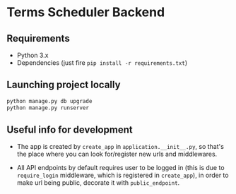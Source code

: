 # Terms Scheduler Backend

## Requirements

* Python 3.x
* Dependencies (just fire `pip install -r requirements.txt`)

## Launching project locally

```bash
python manage.py db upgrade
python manage.py runserver
```

## Useful info for development

* The app is created by `create_app` in `application.__init__.py`,
so that's the place where you can look for/register new urls and middlewares.

* All API endpoints by default requires user to be logged in 
(this is due to `require_login` middleware, which is registered in `create_app`), 
in order to make url being public, decorate it with `public_endpoint`.
